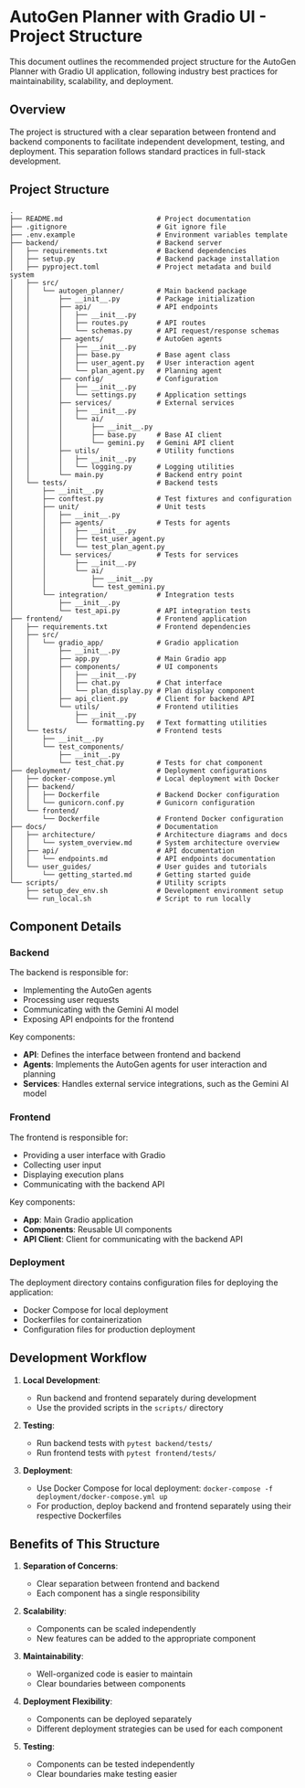 # AutoGen Planner with Gradio UI - Project Structure

This document outlines the recommended project structure for the AutoGen Planner with Gradio UI application, following industry best practices for maintainability, scalability, and deployment.

## Overview

The project is structured with a clear separation between frontend and backend components to facilitate independent development, testing, and deployment. This separation follows standard practices in full-stack development.

## Project Structure

```
.
├── README.md                       # Project documentation
├── .gitignore                      # Git ignore file
├── .env.example                    # Environment variables template
├── backend/                        # Backend server
│   ├── requirements.txt            # Backend dependencies
│   ├── setup.py                    # Backend package installation
│   ├── pyproject.toml              # Project metadata and build system
│   ├── src/
│   │   └── autogen_planner/        # Main backend package
│   │       ├── __init__.py         # Package initialization
│   │       ├── api/                # API endpoints
│   │       │   ├── __init__.py
│   │       │   ├── routes.py       # API routes
│   │       │   └── schemas.py      # API request/response schemas
│   │       ├── agents/             # AutoGen agents
│   │       │   ├── __init__.py
│   │       │   ├── base.py         # Base agent class
│   │       │   ├── user_agent.py   # User interaction agent
│   │       │   └── plan_agent.py   # Planning agent
│   │       ├── config/             # Configuration
│   │       │   ├── __init__.py
│   │       │   └── settings.py     # Application settings
│   │       ├── services/           # External services
│   │       │   ├── __init__.py
│   │       │   └── ai/
│   │       │       ├── __init__.py
│   │       │       ├── base.py     # Base AI client
│   │       │       └── gemini.py   # Gemini API client
│   │       ├── utils/              # Utility functions
│   │       │   ├── __init__.py
│   │       │   └── logging.py      # Logging utilities
│   │       └── main.py             # Backend entry point
│   └── tests/                      # Backend tests
│       ├── __init__.py
│       ├── conftest.py             # Test fixtures and configuration
│       ├── unit/                   # Unit tests
│       │   ├── __init__.py
│       │   ├── agents/             # Tests for agents
│       │   │   ├── __init__.py
│       │   │   ├── test_user_agent.py
│       │   │   └── test_plan_agent.py
│       │   └── services/           # Tests for services
│       │       ├── __init__.py
│       │       └── ai/
│       │           ├── __init__.py
│       │           └── test_gemini.py
│       └── integration/            # Integration tests
│           ├── __init__.py
│           └── test_api.py         # API integration tests
├── frontend/                       # Frontend application
│   ├── requirements.txt            # Frontend dependencies
│   ├── src/
│   │   └── gradio_app/             # Gradio application
│   │       ├── __init__.py
│   │       ├── app.py              # Main Gradio app
│   │       ├── components/         # UI components
│   │       │   ├── __init__.py
│   │       │   ├── chat.py         # Chat interface
│   │       │   └── plan_display.py # Plan display component
│   │       ├── api_client.py       # Client for backend API
│   │       └── utils/              # Frontend utilities
│   │           ├── __init__.py
│   │           └── formatting.py   # Text formatting utilities
│   └── tests/                      # Frontend tests
│       ├── __init__.py
│       └── test_components/
│           ├── __init__.py
│           └── test_chat.py        # Tests for chat component
├── deployment/                     # Deployment configurations
│   ├── docker-compose.yml          # Local deployment with Docker
│   ├── backend/
│   │   ├── Dockerfile              # Backend Docker configuration
│   │   └── gunicorn.conf.py        # Gunicorn configuration
│   └── frontend/
│       └── Dockerfile              # Frontend Docker configuration
├── docs/                           # Documentation
│   ├── architecture/               # Architecture diagrams and docs
│   │   └── system_overview.md      # System architecture overview
│   ├── api/                        # API documentation
│   │   └── endpoints.md            # API endpoints documentation
│   └── user_guides/                # User guides and tutorials
│       └── getting_started.md      # Getting started guide
└── scripts/                        # Utility scripts
    ├── setup_dev_env.sh            # Development environment setup
    └── run_local.sh                # Script to run locally
```

## Component Details

### Backend

The backend is responsible for:
- Implementing the AutoGen agents
- Processing user requests
- Communicating with the Gemini AI model
- Exposing API endpoints for the frontend

Key components:
- **API**: Defines the interface between frontend and backend
- **Agents**: Implements the AutoGen agents for user interaction and planning
- **Services**: Handles external service integrations, such as the Gemini AI model

### Frontend

The frontend is responsible for:
- Providing a user interface with Gradio
- Collecting user input
- Displaying execution plans
- Communicating with the backend API

Key components:
- **App**: Main Gradio application
- **Components**: Reusable UI components
- **API Client**: Client for communicating with the backend API

### Deployment

The deployment directory contains configuration files for deploying the application:
- Docker Compose for local deployment
- Dockerfiles for containerization
- Configuration files for production deployment

## Development Workflow

1. **Local Development**:
   - Run backend and frontend separately during development
   - Use the provided scripts in the `scripts/` directory

2. **Testing**:
   - Run backend tests with `pytest backend/tests/`
   - Run frontend tests with `pytest frontend/tests/`

3. **Deployment**:
   - Use Docker Compose for local deployment: `docker-compose -f deployment/docker-compose.yml up`
   - For production, deploy backend and frontend separately using their respective Dockerfiles

## Benefits of This Structure

1. **Separation of Concerns**:
   - Clear separation between frontend and backend
   - Each component has a single responsibility

2. **Scalability**:
   - Components can be scaled independently
   - New features can be added to the appropriate component

3. **Maintainability**:
   - Well-organized code is easier to maintain
   - Clear boundaries between components

4. **Deployment Flexibility**:
   - Components can be deployed separately
   - Different deployment strategies can be used for each component

5. **Testing**:
   - Components can be tested independently
   - Clear boundaries make testing easier
